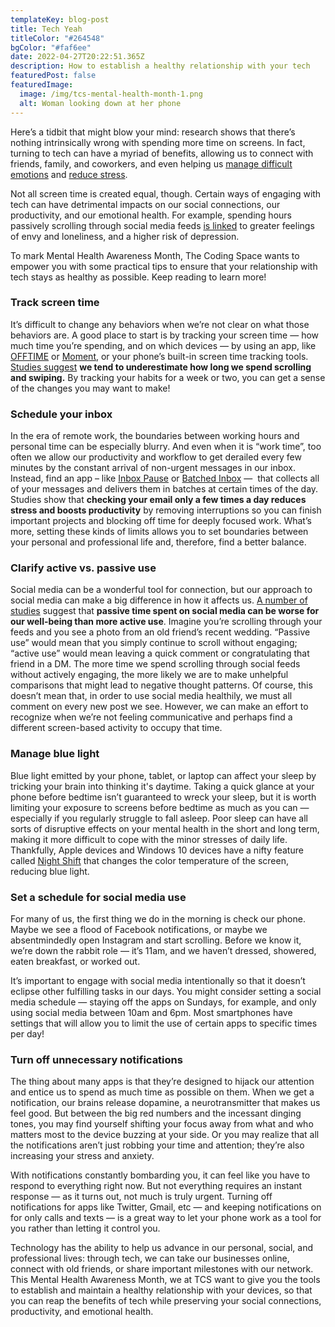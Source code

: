 ```yaml
---
templateKey: blog-post
title: Tech Yeah
titleColor: "#264548"
bgColor: "#faf6ee"
date: 2022-04-27T20:22:51.365Z
description: How to establish a healthy relationship with your tech
featuredPost: false
featuredImage:
  image: /img/tcs-mental-health-month-1.png
  alt: Woman looking down at her phone
---
```

Here’s a tidbit that might blow your mind: research shows that there’s nothing intrinsically wrong with spending more time on screens. In fact, turning to tech can have a myriad of benefits, allowing us to connect with friends, family, and coworkers, and even helping us [manage difficult emotions](https://pursuit.unimelb.edu.au/articles/do-devices-help-us-regulate-our-emotions) and [reduce stress](https://www.sciencedaily.com/releases/2017/07/170725100704.htm).

Not all screen time is created equal, though. Certain ways of engaging with tech can have detrimental impacts on our social connections, our productivity, and our emotional health. For example, spending hours passively scrolling through social media feeds [is linked](https://journals.sagepub.com/doi/full/10.1177/0956797616678438) to greater feelings of envy and loneliness, and a higher risk of depression.

To mark Mental Health Awareness Month, The Coding Space wants to empower you with some practical tips to ensure that your relationship with tech stays as healthy as possible. Keep reading to learn more!

### Track screen time

It’s difficult to change any behaviors when we’re not clear on what those behaviors are. A good place to start is by tracking your screen time — how much time you’re spending, and on which devices — by using an app, like [OFFTIME](https://play.google.com/store/apps/details?id=co.offtime.kit&hl=en) or [Moment](https://www.byrdie.com/moment-app-review-5100952), or your phone’s built-in screen time tracking tools. [Studies suggest](https://journals.plos.org/plosone/article?id=10.1371/journal.pone.0139004) **we tend to underestimate how long we spend scrolling and swiping.** By tracking your habits for a week or two, you can get a sense of the changes you may want to make!

### Schedule your inbox

In the era of remote work, the boundaries between working hours and personal time can be especially blurry. And even when it is “work time”, too often we allow our productivity and workflow to get derailed every few minutes by the constant arrival of non-urgent messages in our inbox. Instead, find an app – like [Inbox Pause](http://inboxpause.com/) or [Batched Inbox](https://try.batchedinbox.com/) —  that collects all of your messages and delivers them in batches at certain times of the day. Studies show that **checking your email only a few times a day reduces stress and boosts productivity** by removing interruptions so you can finish important projects and blocking off time for deeply focused work. What’s more, setting these kinds of limits allows you to set boundaries between your personal and professional life and, therefore, find a better balance.

### Clarify active vs. passive use

Social media can be a wonderful tool for connection, but our approach to social media can make a big difference in how it affects us. [A number of studies](https://psycnet.apa.org/record/2015-08049-001) suggest that **passive time spent on social media can be worse for our well-being than more active use**. Imagine you’re scrolling through your feeds and you see a photo from an old friend’s recent wedding. “Passive use” would mean that you simply continue to scroll without engaging; “active use” would mean leaving a quick comment or congratulating that friend in a DM. The more time we spend scrolling through social feeds without actively engaging, the more likely we are to make unhelpful comparisons that might lead to negative thought patterns. Of course, this doesn’t mean that, in order to use social media healthily, we must all comment on every new post we see. However, we can make an effort to recognize when we’re not feeling communicative and perhaps find a different screen-based activity to occupy that time.

### Manage blue light

Blue light emitted by your phone, tablet, or laptop can affect your sleep by tricking your brain into thinking it's daytime. Taking a quick glance at your phone before bedtime isn’t guaranteed to wreck your sleep, but it is worth limiting your exposure to screens before bedtime as much as you can — especially if you regularly struggle to fall asleep. Poor sleep can have all sorts of disruptive effects on your mental health in the short and long term, making it more difficult to cope with the minor stresses of daily life. Thankfully, Apple devices and Windows 10 devices have a nifty feature called [Night Shift](https://www.pcmag.com/how-to/how-to-stop-blue-light-from-disturbing-your-sleep#:~:text=On%20your%20iPhone%20or%20iPad,filtering%20out%20the%20blue%20light.) that changes the color temperature of the screen, reducing blue light.

### Set a schedule for social media use

For many of us, the first thing we do in the morning is check our phone. Maybe we see a flood of Facebook notifications, or maybe we absentmindedly open Instagram and start scrolling. Before we know it, we’re down the rabbit role — it’s 11am, and we haven’t dressed, showered, eaten breakfast, or worked out.

It’s important to engage with social media intentionally so that it doesn’t eclipse other fulfilling tasks in our days. You might consider setting a social media schedule — staying off the apps on Sundays, for example, and only using social media between 10am and 6pm. Most smartphones have settings that will allow you to limit the use of certain apps to specific times per day!

### Turn off unnecessary notifications

The thing about many apps is that they’re designed to hijack our attention and entice us to spend as much time as possible on them. When we get a notification, our brains release dopamine, a neurotransmitter that makes us feel good. But between the big red numbers and the incessant dinging tones, you may find yourself shifting your focus away from what and who matters most to the device buzzing at your side. Or you may realize that all the notifications aren’t just robbing your time and attention; they’re also increasing your stress and anxiety.

With notifications constantly bombarding you, it can feel like you have to respond to everything right now. But not everything requires an instant response — as it turns out, not much is truly urgent. Turning off notifications for apps like Twitter, Gmail, etc — and keeping notifications on for only calls and texts — is a great way to let your phone work as a tool for you rather than letting it control you.

Technology has the ability to help us advance in our personal, social, and professional lives: through tech, we can take our businesses online, connect with old friends, or share important milestones with our network. This Mental Health Awareness Month, we at TCS want to give you the tools to establish and maintain a healthy relationship with your devices, so that you can reap the benefits of tech while preserving your social connections, productivity, and emotional health.